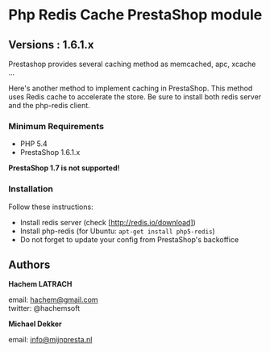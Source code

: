 # Php Redis Cache PrestaShop module

## Versions : 1.6.1.x

Prestashop provides several caching method as memcached, apc, xcache ... 

Here's another method to implement caching in PrestaShop. This method uses Redis cache to accelerate the store.
Be sure to install both redis server and the php-redis client.



### Minimum Requirements
- PHP 5.4
- PrestaShop 1.6.1.x

**PrestaShop 1.7 is not supported!**

### Installation
Follow these instructions:

* Install redis server (check [http://redis.io/download]) 
* Install php-redis (for Ubuntu: `apt-get install php5-redis`)
* Do not forget to update your config from PrestaShop's backoffice


## Authors


**Hachem LATRACH**

email: hachem@gmail.com   
twitter: @hachemsoft


**Michael Dekker**

email: info@mijnpresta.nl
